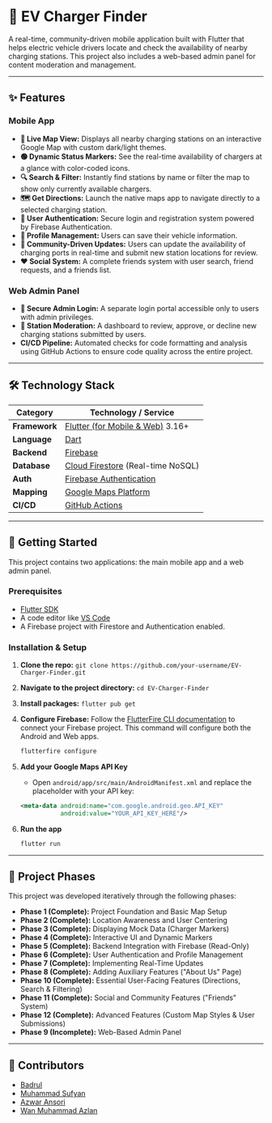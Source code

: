 # 🚗 EV Charger Finder

A real-time, community-driven mobile application built with Flutter that helps electric vehicle drivers locate and check the availability of nearby charging stations. This project also includes a web-based admin panel for content moderation and management.

---

## ✨ Features

### Mobile App
- **📍 Live Map View:** Displays all nearby charging stations on an interactive Google Map with custom dark/light themes.
- **🟢 Dynamic Status Markers:** See the real-time availability of chargers at a glance with color-coded icons.
- **🔍 Search & Filter:** Instantly find stations by name or filter the map to show only currently available chargers.
- **🗺️ Get Directions:** Launch the native maps app to navigate directly to a selected charging station.
- **👤 User Authentication:** Secure login and registration system powered by Firebase Authentication.
- **🚗 Profile Management:** Users can save their vehicle information.
- **🤝 Community-Driven Updates:** Users can update the availability of charging ports in real-time and submit new station locations for review.
- **❤️ Social System:** A complete friends system with user search, friend requests, and a friends list.

### Web Admin Panel
- **🔐 Secure Admin Login:** A separate login portal accessible only to users with admin privileges.
- **📝 Station Moderation:** A dashboard to review, approve, or decline new charging stations submitted by users.
- **CI/CD Pipeline:** Automated checks for code formatting and analysis using GitHub Actions to ensure code quality across the entire project.

---

## 🛠️ Technology Stack

| Category      | Technology / Service                                 |
|---------------|------------------------------------------------------|
| **Framework** | [Flutter (for Mobile & Web)](https://flutter.dev/) 3.16+ |
| **Language**  | [Dart](https://dart.dev/)                            |
| **Backend**   | [Firebase](https://firebase.google.com/)             |
| **Database**  | [Cloud Firestore](https://firebase.google.com/products/firestore) (Real-time NoSQL) |
| **Auth**      | [Firebase Authentication](https://firebase.google.com/products/auth) |
| **Mapping**   | [Google Maps Platform](https://mapsplatform.google.com/) |
| **CI/CD**     | [GitHub Actions](https://github.com/features/actions) |

---

## 🚀 Getting Started

This project contains two applications: the main mobile app and a web admin panel.

### Prerequisites
- [Flutter SDK](https://flutter.dev/docs/get-started/install)
- A code editor like [VS Code](https://code.visualstudio.com/)
- A Firebase project with Firestore and Authentication enabled.

### Installation & Setup

1.  **Clone the repo:** `git clone https://github.com/your-username/EV-Charger-Finder.git`
2.  **Navigate to the project directory:** `cd EV-Charger-Finder`
3.  **Install packages:** `flutter pub get`
4.  **Configure Firebase:** Follow the [FlutterFire CLI documentation](https://firebase.google.com/docs/flutter/setup) to connect your Firebase project. This command will configure both the Android and Web apps.
    ```sh
    flutterfire configure
    ```
5.  **Add your Google Maps API Key**
    - Open `android/app/src/main/AndroidManifest.xml` and replace the placeholder with your API key:
    ```xml
    <meta-data android:name="com.google.android.geo.API_KEY"
               android:value="YOUR_API_KEY_HERE"/>
    ```

6.  **Run the app**
    ```sh
    flutter run
    ```
---
## 📝 Project Phases

This project was developed iteratively through the following phases:

-   **Phase 1 (Complete):** Project Foundation and Basic Map Setup
-   **Phase 2 (Complete):** Location Awareness and User Centering
-   **Phase 3 (Complete):** Displaying Mock Data (Charger Markers)
-   **Phase 4 (Complete):** Interactive UI and Dynamic Markers
-   **Phase 5 (Complete):** Backend Integration with Firebase (Read-Only)
-   **Phase 6 (Complete):** User Authentication and Profile Management
-   **Phase 7 (Complete):** Implementing Real-Time Updates
-   **Phase 8 (Complete):** Adding Auxiliary Features ("About Us" Page)
-   **Phase 10 (Complete):** Essential User-Facing Features (Directions, Search & Filtering)
-   **Phase 11 (Complete):** Social and Community Features ("Friends" System)
-   **Phase 12 (Complete):** Advanced Features (Custom Map Styles & User Submissions)
-   **Phase 9 (Incomplete):** Web-Based Admin Panel

---

## 👥 Contributors

-   [Badrul](https://github.com/jerungpyro)
-   [Muhammad Sufyan](https://github.com/pyunk)
-   [Azwar Ansori](https://github.com/AzwarAns61)
-   [Wan Muhammad Azlan](https://github.com/Lannnzzz)